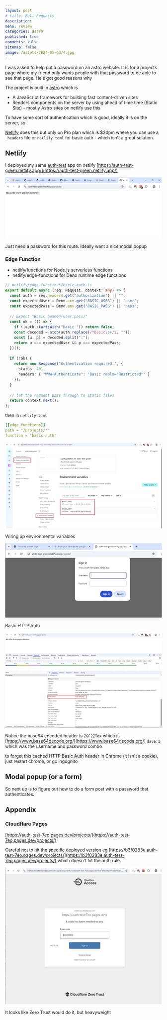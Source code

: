 ```yaml
---
layout: post
# title: Pull Requests 
description: 
menu: review
categories: astro 
published: true 
comments: false     
sitemap: false
image: /assets/2024-05-03/4.jpg
---
```


<!-- [![alt text](/assets/2025-08-30/6.jpg "Volcano")](/assets/2025-08-30/6.jpg) -->

I was asked to help put a password on an astro website. It is for a projects page where my friend only wants people with that password to be able to see that page. He's got good reasons why

The project is built in [astro](https://astro.build/) which is

- A JavaScript framework for building fast content-driven sites
- Renders components on the server by using ahead of time time (Static Site) - mostly Astro sites on netlify use this

To have some sort of authentication which is good, ideally it is on the server, so

[Netlify](https://www.netlify.com/pricing/#pricing-table) does this but only on Pro plan which is $20pm where you can use a `_headers` file or `netlify.toml` for basic auth - which isn't a great solution.

## Netlify

I deployed my same [auth-test](https://github.com/djhmateer/auth-test) app on netlify [https://auth-test-green.netlify.app/](https://auth-test-green.netlify.app/)


[![alt text](/assets/2025-09-18/2.jpg "Netlify")](/assets/2025-09-18/2.jpg)

Just need a password for this route. Ideally want a nice modal popup

### Edge Function

- netlify/functions for Node.js serverless functions
- netlify/edge-functions for Deno runtime edge functions

```ts
// netlify/edge-functions/basic-auth.ts
export default async (req: Request, context: any) => {
  const auth = req.headers.get("authorization") || "";
  const expectedUser = Deno.env.get("BASIC_USER") || "user";
  const expectedPass = Deno.env.get("BASIC_PASS") || "pass";

  // Expect "Basic base64(user:pass)"
  const ok = (() => {
    if (!auth.startsWith("Basic ")) return false;
    const decoded = atob(auth.replace(/^Basic\s+/i, ""));
    const [u, p] = decoded.split(":");
    return u === expectedUser && p === expectedPass;
  })();

  if (!ok) {
    return new Response("Authentication required.", {
      status: 401,
      headers: { "WWW-Authenticate": 'Basic realm="Restricted"' }
    });
  }

  // let the request pass through to static files
  return context.next();
};
```

then in `netlify.toml`

```yaml
[[edge_functions]]
path = "/projects/*"
function = "basic-auth"
```

[![alt text](/assets/2025-09-18/5.jpg "Wire up env")](/assets/2025-09-18/5.jpg)

Wiring up environmental variables


[![alt text](/assets/2025-09-18/4.jpg "Basic HTTP Auth")](/assets/2025-09-18/4.jpg)

Basic HTTP Auth

[![alt text](/assets/2025-09-18/3.jpg "Header")](/assets/2025-09-18/3.jpg)

Notice the base64 encoded header is `ZGF2ZTox` which is [https://www.base64decode.org/](https://www.base64decode.org/) `dave:1` which was the username and password combo

to forget this cached HTTP Basic Auth header in Chrome (it isn't a cookie), just restart chrome, or go ingognito

## Modal popup (or a form)

So next up is to figure out how to do a form post with a password that authenticates.



## Appendix

### Cloudflare Pages

[https://auth-test-7eo.pages.dev/projects/](https://auth-test-7eo.pages.dev/projects/)

Careful not to hit the specific deployed version eg [https://b3f0283e.auth-test-7eo.pages.dev/projects/](https://b3f0283e.auth-test-7eo.pages.dev/projects/) which doesn't hit the auth rule.

[![alt text](/assets/2025-09-18/1.jpg "Zero Trust")](/assets/2025-09-18/1.jpg)

It looks like Zero Trust would do it, but heavyweight